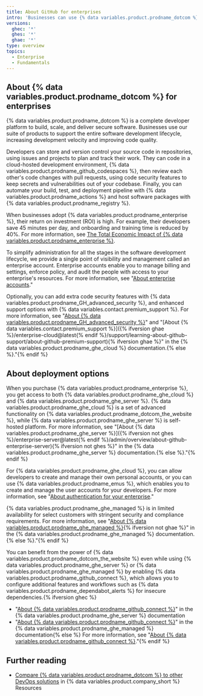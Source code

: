 ```yaml
---
title: About GitHub for enterprises
intro: 'Businesses can use {% data variables.product.prodname_dotcom %}''s enterprise products to improve their entire software development lifecycle.'
versions:
  ghec: '*'
  ghes: '*'
  ghae: '*'
type: overview
topics:
  - Enterprise
  - Fundamentals
---
```


## About {% data variables.product.prodname_dotcom %} for enterprises

{% data variables.product.prodname_dotcom %} is a complete developer platform to build, scale, and deliver secure software. Businesses use our suite of products to support the entire software development lifecycle, increasing development velocity and improving code quality.

Developers can store and version control your source code in repositories, using issues and projects to plan and track their work. They can code in a cloud-hosted development environment, {% data variables.product.prodname_github_codespaces %}, then review each other's code changes with pull requests, using code security features to keep secrets and vulnerabilities out of your codebase. Finally, you can automate your build, test, and deployment pipeline with {% data variables.product.prodname_actions %} and host software packages with {% data variables.product.prodname_registry %}.

When businesses adopt {% data variables.product.prodname_enterprise %}, their return on investment (ROI) is high. For example, their developers save 45 minutes per day, and onboarding and training time is reduced by 40%. For more information, see [The Total Economic Impact of {% data variables.product.prodname_enterprise %}](https://resources.github.com/forrester/).

To simplify administration for all the stages in the software development lifecycle, we provide a single point of visibility and management called an enterprise account. Enterprise accounts enable you to manage billing and settings, enforce policy, and audit the people with access to your enterprise's resources. For more information, see "[About enterprise accounts](/admin/overview/about-enterprise-accounts)."

Optionally, you can add extra code security features with {% data variables.product.prodname_GH_advanced_security %}, and enhanced support options with {% data variables.contact.premium_support %}. For more information, see "[About {% data variables.product.prodname_GH_advanced_security %}](/get-started/learning-about-github/about-github-advanced-security)" and "[About {% data variables.contact.premium_support %}]({% ifversion ghae %}/enterprise-cloud@latest{% endif %}/support/learning-about-github-support/about-github-premium-support){% ifversion ghae %}" in the {% data variables.product.prodname_ghe_cloud %} documentation.{% else %}."{% endif %}

## About deployment options

When you purchase {% data variables.product.prodname_enterprise %}, you get access to both {% data variables.product.prodname_ghe_cloud %} and {% data variables.product.prodname_ghe_server %}. {% data variables.product.prodname_ghe_cloud %} is a set of advanced functionality on {% data variables.product.prodname_dotcom_the_website %}, while {% data variables.product.prodname_ghe_server %} is self-hosted platform. For more information, see "[About {% data variables.product.prodname_ghe_server %}]({% ifversion not ghes %}/enterprise-server@latest{% endif %}/admin/overview/about-github-enterprise-server){% ifversion not ghes %}" in the {% data variables.product.prodname_ghe_server %} documentation.{% else %}."{% endif %}

For {% data variables.product.prodname_ghe_cloud %}, you can allow developers to create and manage their own personal accounts, or you can use {% data variables.product.prodname_emus %}, which enables you to create and manage the user accounts for your developers. For more information, see "[About authentication for your enterprise](/admin/identity-and-access-management/managing-iam-for-your-enterprise/about-authentication-for-your-enterprise)."

{% data variables.product.prodname_ghe_managed %} is in limited availability for select customers with stringent security and compliance requirements. For more information, see "[About {% data variables.product.prodname_ghe_managed %}](/github-ae@latest/admin/overview/about-github-ae){% ifversion not ghae %}" in the {% data variables.product.prodname_ghe_managed %} documentation.{% else %}."{% endif %}

You can benefit from the power of {% data variables.product.prodname_dotcom_the_website %} even while using {% data variables.product.prodname_ghe_server %} or {% data variables.product.prodname_ghe_managed %} by enabling {% data variables.product.prodname_github_connect %}, which allows you to configure additional features and workflows such as {% data variables.product.prodname_dependabot_alerts %} for insecure dependencies.{% ifversion ghec %}

- "[About {% data variables.product.prodname_github_connect %}](/enterprise-server@latest/admin/configuration/configuring-github-connect/about-github-connect)" in the {% data variables.product.prodname_ghe_server %} documentation
- "[About {% data variables.product.prodname_github_connect %}](/github-ae@latest/admin/configuration/configuring-github-connect/about-github-connect)" in the {% data variables.product.prodname_ghe_managed %} documentation{% else %} For more information, see "[About {% data variables.product.prodname_github_connect %}](/admin/configuration/configuring-github-connect/about-github-connect)."{% endif %}

## Further reading

- [Compare {% data variables.product.prodname_dotcom %} to other DevOps solutions](https://resources.github.com/devops/tools/compare/) in {% data variables.product.company_short %} Resources
